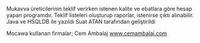 Mukavva üreticilerinin teklif verirken istenen kalite ve ebatlara göre hesap yapan programdır.
Teklif listeleri oluşturup raporlar, istenirse çıktı alınabilir. Java ve HSQLDB ile yazıldı
Suat ATAN tarafından geliştirildi

Mocawa kullanan firmalar;
Cem Ambalaj www.cemambalaj.com